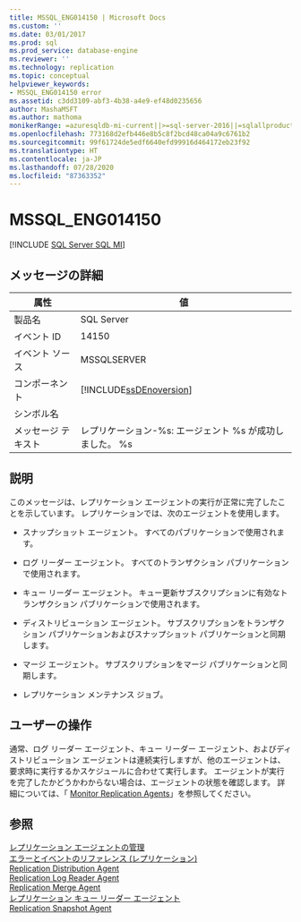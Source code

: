 ```yaml
---
title: MSSQL_ENG014150 | Microsoft Docs
ms.custom: ''
ms.date: 03/01/2017
ms.prod: sql
ms.prod_service: database-engine
ms.reviewer: ''
ms.technology: replication
ms.topic: conceptual
helpviewer_keywords:
- MSSQL_ENG014150 error
ms.assetid: c3dd3109-abf3-4b38-a4e9-ef48d0235656
author: MashaMSFT
ms.author: mathoma
monikerRange: =azuresqldb-mi-current||>=sql-server-2016||=sqlallproducts-allversions
ms.openlocfilehash: 773168d2efb446e8b5c8f2bcd48ca04a9c6761b2
ms.sourcegitcommit: 99f61724de5edf6640efd99916d464172eb23f92
ms.translationtype: HT
ms.contentlocale: ja-JP
ms.lasthandoff: 07/28/2020
ms.locfileid: "87363352"
---
```

# <a name="mssql_eng014150"></a>MSSQL_ENG014150
[!INCLUDE [SQL Server SQL MI](../../includes/applies-to-version/sql-asdbmi.md)]
    
## <a name="message-details"></a>メッセージの詳細  
  
|属性|値|  
|-|-|  
|製品名|SQL Server|  
|イベント ID|14150|  
|イベント ソース|MSSQLSERVER|  
|コンポーネント|[!INCLUDE[ssDEnoversion](../../includes/ssdenoversion-md.md)]|  
|シンボル名||  
|メッセージ テキスト|レプリケーション-%s: エージェント %s が成功しました。 %s|  
  
## <a name="explanation"></a>説明  
 このメッセージは、レプリケーション エージェントの実行が正常に完了したことを示しています。 レプリケーションでは、次のエージェントを使用します。  
  
-   スナップショット エージェント。 すべてのパブリケーションで使用されます。  
  
-   ログ リーダー エージェント。 すべてのトランザクション パブリケーションで使用されます。  
  
-   キュー リーダー エージェント。 キュー更新サブスクリプションに有効なトランザクション パブリケーションで使用されます。  
  
-   ディストリビューション エージェント。 サブスクリプションをトランザクション パブリケーションおよびスナップショット パブリケーションと同期します。  
  
-   マージ エージェント。 サブスクリプションをマージ パブリケーションと同期します。  
  
-   レプリケーション メンテナンス ジョブ。  
  
## <a name="user-action"></a>ユーザーの操作  
 通常、ログ リーダー エージェント、キュー リーダー エージェント、およびディストリビューション エージェントは連続実行しますが、他のエージェントは、要求時に実行するかスケジュールに合わせて実行します。 エージェントが実行を完了したかどうかわからない場合は、エージェントの状態を確認します。 詳細については、「 [Monitor Replication Agents](../../relational-databases/replication/monitor/monitor-replication-agents.md)」を参照してください。  
  
## <a name="see-also"></a>参照  
 [レプリケーション エージェントの管理](../../relational-databases/replication/agents/replication-agent-administration.md)   
 [エラーとイベントのリファレンス &#40;レプリケーション&#41;](../../relational-databases/replication/errors-and-events-reference-replication.md)   
 [Replication Distribution Agent](../../relational-databases/replication/agents/replication-distribution-agent.md)   
 [Replication Log Reader Agent](../../relational-databases/replication/agents/replication-log-reader-agent.md)   
 [Replication Merge Agent](../../relational-databases/replication/agents/replication-merge-agent.md)   
 [レプリケーション キュー リーダー エージェント](../../relational-databases/replication/agents/replication-queue-reader-agent.md)   
 [Replication Snapshot Agent](../../relational-databases/replication/agents/replication-snapshot-agent.md)  
  
  
